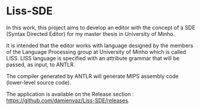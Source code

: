 # Liss-SDE

In this work, this project aims to develop an editor with the concept of a SDE (Syntax
Directed Editor) for my master thesis in University of Minho.

It is intended that the editor works with language designed by the members of the Language
Processing group at University of Minho which is called LISS.
LISS language is specified with an attribute grammar that will be passed, as input, to
ANTLR. 

The compiler generated by ANTLR will generate MIPS assembly code (lower-level
source code).

The application is available on the Release section : https://github.com/damienvaz/Liss-SDE/releases.
